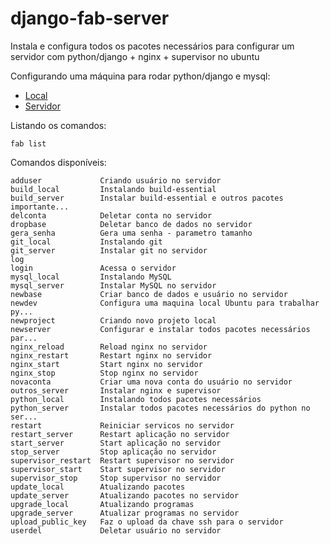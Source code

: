 django-fab-server
=================

Instala e configura todos os pacotes necessários para configurar um servidor com python/django + nginx + supervisor no ubuntu


Configurando uma máquina para rodar python/django e mysql:

<ul>
    <li>
        <a href="html/NEWDEV.md">Local</a>
    </li>
    <li>
        <a href="html/NEWSERVER.md">Servidor</a>
    </li>
</ul>



Listando os comandos:

    fab list

Comandos disponíveis:

    adduser             Criando usuário no servidor
    build_local         Instalando build-essential
    build_server        Instalar build-essential e outros pacotes importante...
    delconta            Deletar conta no servidor
    dropbase            Deletar banco de dados no servidor
    gera_senha          Gera uma senha - parametro tamanho
    git_local           Instalando git
    git_server          Instalar git no servidor
    log
    login               Acessa o servidor
    mysql_local         Instalando MySQL
    mysql_server        Instalar MySQL no servidor
    newbase             Criar banco de dados e usuário no servidor
    newdev              Configura uma maquina local Ubuntu para trabalhar py...
    newproject          Criando novo projeto local
    newserver           Configurar e instalar todos pacotes necessários par...
    nginx_reload        Reload nginx no servidor
    nginx_restart       Restart nginx no servidor
    nginx_start         Start nginx no servidor
    nginx_stop          Stop nginx no servidor
    novaconta           Criar uma nova conta do usuário no servidor
    outros_server       Instalar nginx e supervisor
    python_local        Instalando todos pacotes necessários
    python_server       Instalar todos pacotes necessários do python no ser...
    restart             Reiniciar servicos no servidor
    restart_server      Restart aplicação no servidor
    start_server        Start aplicação no servidor
    stop_server         Stop aplicação no servidor
    supervisor_restart  Restart supervisor no servidor
    supervisor_start    Start supervisor no servidor
    supervisor_stop     Stop supervisor no servidor
    update_local        Atualizando pacotes
    update_server       Atualizando pacotes no servidor
    upgrade_local       Atualizando programas
    upgrade_server      Atualizar programas no servidor
    upload_public_key   Faz o upload da chave ssh para o servidor
    userdel             Deletar usuário no servidor
